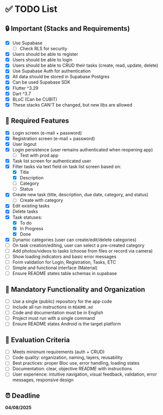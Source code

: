 # ✅ TODO List

## 🔒 Important (Stacks and Requirements)

- [x] Use Supabase
  - [ ] Check RLS for security
- [x] Users should be able to register
- [x] Users should be able to login
- [x] Users should be able to CRUD their tasks (create, read, update, delete)
- [x] Use Supabase Auth for authentication
- [x] All data should be stored in Supabase Postgres
- [x] Can be used Supabase SDK
- [x] Flutter ^3.29
- [x] Dart ^3.7
- [x] BLoC (Can be CUBIT)
- [x] These stacks CAN'T be changed, but new libs are allowed

## 📲 Required Features

- [x] Login screen (e-mail + password)
- [x] Registration screen (e-mail + password)
- [x] User logout
- [x] Login persistence (user remains authenticated when reopening app)
  - [ ] Test with prod app
- [x] Task list screen for authenticated user
- [x] Filter tasks via text field on task list screen based on:
  - [x] Title
  - [x] Description
  - [ ] Category
  - [ ] Status
- [x] Create new task (title, description, due date, category, and status)
  - [ ] Create with category
- [x] Edit existing tasks
- [x] Delete tasks
- [x] Task statuses:
  - [x] To do
  - [x] In Progress
  - [x] Done
- [x] Dynamic categories (user can create/edit/delete categories)
- [ ] On task creation/editing, user can select a pre-created category
- [ ] Add photos/videos to tasks (choose from files or record via camera)
- [ ] Show loading indicators and basic error messages
- [ ] Form validation for Login, Registration, Tasks, ETC
- [ ] Simple and functional interface (Material)
- [ ] Ensure README states table schemas in supabase

## 📁 Mandatory Functionality and Organization

- [ ] Use a single (public) repository for the app code
- [ ] Include all run instructions in `README.md`
- [ ] Code and documentation must be in English
- [ ] Project must run with a single command
- [ ] Ensure README states Android is the target platform

## 🧪 Evaluation Criteria

- [ ] Meets minimum requirements (auth + CRUD)
- [ ] Code quality: organization, naming, layers, reusability
- [ ] Best practices: proper Bloc use, error handling, loading states
- [ ] Documentation: clear, objective README with instructions
- [ ] User experience: intuitive navigation, visual feedback, validation, error messages, responsive design

## ⏰ Deadline

**04/08/2025**  
